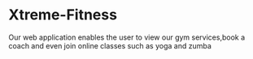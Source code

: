 # Xtreme-Fitness
Our web application enables the user to view our gym services,book a coach and even join online classes such as yoga and zumba
